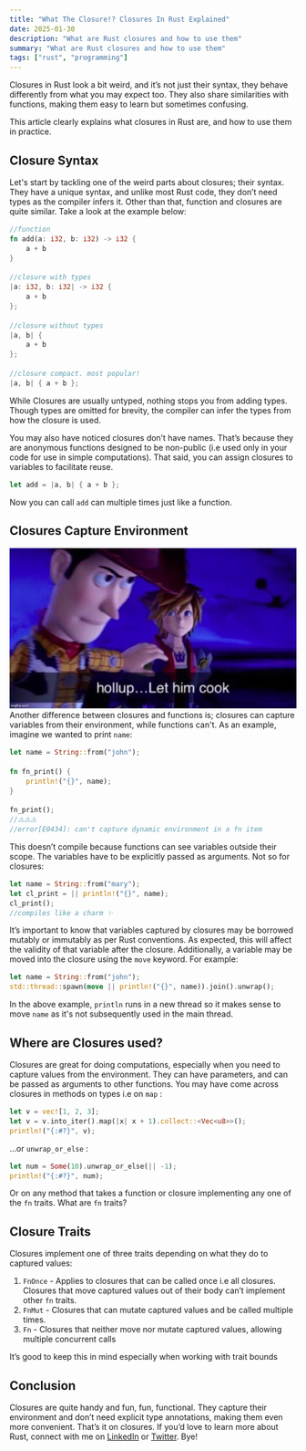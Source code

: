 ```yaml
---
title: "What The Closure!? Closures In Rust Explained"
date: 2025-01-30
description: "What are Rust closures and how to use them"
summary: "What are Rust closures and how to use them"
tags: ["rust", "programming"]
---
```


Closures in Rust look a bit weird, and it’s not just their syntax, they behave differently from what you may expect too. They also share similarities with functions, making them easy to learn but sometimes confusing.

This article clearly explains what closures in Rust are, and how to use them in practice.

## Closure Syntax

Let's start by tackling one of the weird parts about closures; their syntax. They have a unique syntax, and unlike most Rust code, they don’t need types as the compiler infers it. Other than that, function and closures are quite similar. Take a look at the example below:

```rust
//function
fn add(a: i32, b: i32) -> i32 {
    a + b
}

//closure with types
|a: i32, b: i32| -> i32 {
    a + b
};

//closure without types
|a, b| {
    a + b
};

//closure compact. most popular!
|a, b| { a + b };
```

While Closures are usually untyped, nothing stops you from adding types. Though types are omitted for brevity, the compiler can infer the types from how the closure is used.

You may also have noticed closures don’t have names. That’s because they are anonymous functions designed to be non-public (i.e used only in your code for use in simple computations). That said, you can assign closures to variables to facilitate reuse.

```rust
let add = |a, b| { a + b };
```

Now you can call `add` can multiple times just like a function.

## Closures Capture Environment

![meme](./meme.webp)
Another difference between closures and functions is; closures can capture variables from their environment, while functions can't. As an example, imagine we wanted to print `name`:

```rust
let name = String::from("john");

fn fn_print() {
    println!("{}", name);
}

fn_print();
//⚠️⚠️⚠️
//error[E0434]: can't capture dynamic environment in a fn item
```

This doesn’t compile because functions can see variables outside their scope. The variables have to be explicitly passed as arguments. Not so for closures:

```rust
let name = String::from("mary");
let cl_print = || println!("{}", name);
cl_print();
//compiles like a charm ✨
```

It’s important to know that variables captured by closures may be borrowed mutably or immutably as per Rust conventions. As expected, this will affect the validity of that variable after the closure. Additionally, a variable may be moved into the closure using the `move` keyword. For example:

```rust
let name = String::from("john");
std::thread::spawn(move || println!("{}", name)).join().unwrap();
```

In the above example, `println` runs in a new thread so it makes sense to move `name` as it's not subsequently used in the main thread.

## Where are Closures used?

Closures are great for doing computations, especially when you need to capture values from the environment. They can have parameters, and can be passed as arguments to other functions. You may have come across closures in methods on types i.e on `map` :

```rust
let v = vec![1, 2, 3];
let v = v.into_iter().map(|x| x + 1).collect::<Vec<u8>>();
println!("{:#?}", v);
```

…or `unwrap_or_else` :

```rust
let num = Some(10).unwrap_or_else(|| -1);
println!("{:#?}", num);
```

Or on any method that takes a function or closure implementing any one of the `fn` traits. What are `fn` traits?

## Closure Traits

Closures implement one of three traits depending on what they do to captured values:

1. `FnOnce` - Applies to closures that can be called once i.e all closures. Closures that move captured values out of their body can’t implement other `fn` traits.
2. `FnMut` - Closures that can mutate captured values and be called multiple times.
3. `Fn` - Closures that neither move nor mutate captured values, allowing multiple concurrent calls

It’s good to keep this in mind especially when working with trait bounds

## Conclusion

Closures are quite handy and fun, fun, functional. They capture their environment and don’t need explicit type annotations, making them even more convenient. That’s it on closures. If you’d love to learn more about Rust, connect with me on [LinkedIn](https://www.linkedin.com/in/megaconfidence/) or [Twitter](https://x.com/megaconfidence). Bye!
